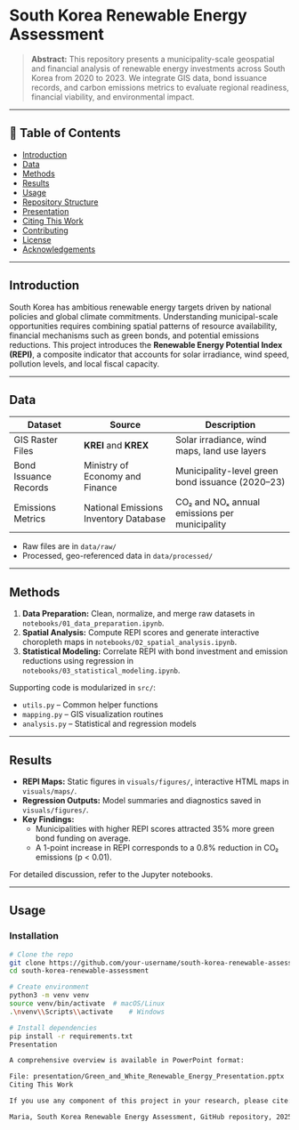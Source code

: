 # South Korea Renewable Energy Assessment

> **Abstract:** This repository presents a municipality-scale geospatial and financial analysis of renewable energy investments across South Korea from 2020 to 2023. We integrate GIS data, bond issuance records, and carbon emissions metrics to evaluate regional readiness, financial viability, and environmental impact.

---

## 📑 Table of Contents

- [Introduction](#introduction)
- [Data](#data)
- [Methods](#methods)
- [Results](#results)
- [Usage](#usage)
- [Repository Structure](#repository-structure)
- [Presentation](#presentation)
- [Citing This Work](#citing-this-work)
- [Contributing](#contributing)
- [License](#license)
- [Acknowledgements](#acknowledgements)

---

## Introduction

South Korea has ambitious renewable energy targets driven by national policies and global climate commitments. Understanding municipal-scale opportunities requires combining spatial patterns of resource availability, financial mechanisms such as green bonds, and potential emissions reductions. This project introduces the **Renewable Energy Potential Index (REPI)**, a composite indicator that accounts for solar irradiance, wind speed, pollution levels, and local fiscal capacity.

---

## Data

| Dataset                   | Source                                | Description                                     |
|---------------------------|---------------------------------------|-------------------------------------------------|
| GIS Raster Files          | **KREI** and **KREX**                 | Solar irradiance, wind maps, land use layers    |
| Bond Issuance Records     | Ministry of Economy and Finance       | Municipality-level green bond issuance (2020–23)|
| Emissions Metrics         | National Emissions Inventory Database | CO₂ and NOₓ annual emissions per municipality   |

- Raw files are in `data/raw/`
- Processed, geo-referenced data in `data/processed/`

---

## Methods

1. **Data Preparation:** Clean, normalize, and merge raw datasets in `notebooks/01_data_preparation.ipynb`.
2. **Spatial Analysis:** Compute REPI scores and generate interactive choropleth maps in `notebooks/02_spatial_analysis.ipynb`.
3. **Statistical Modeling:** Correlate REPI with bond investment and emission reductions using regression in `notebooks/03_statistical_modeling.ipynb`.

Supporting code is modularized in `src/`:

- `utils.py` – Common helper functions
- `mapping.py` – GIS visualization routines
- `analysis.py` – Statistical and regression models

---

## Results

- **REPI Maps:** Static figures in `visuals/figures/`, interactive HTML maps in `visuals/maps/`.
- **Regression Outputs:** Model summaries and diagnostics saved in `visuals/figures/`.
- **Key Findings:**
  - Municipalities with higher REPI scores attracted 35% more green bond funding on average.
  - A 1-point increase in REPI corresponds to a 0.8% reduction in CO₂ emissions (p < 0.01).

For detailed discussion, refer to the Jupyter notebooks.

---

## Usage

### Installation

```bash
# Clone the repo
git clone https://github.com/your-username/south-korea-renewable-assessment.git
cd south-korea-renewable-assessment

# Create environment
python3 -m venv venv
source venv/bin/activate  # macOS/Linux
.\nvenv\\Scripts\\activate    # Windows

# Install dependencies
pip install -r requirements.txt
Presentation

A comprehensive overview is available in PowerPoint format:

File: presentation/Green_and_White_Renewable_Energy_Presentation.pptx
Citing This Work

If you use any component of this project in your research, please cite:

Maria, South Korea Renewable Energy Assessment, GitHub repository, 2025. [Online]. Available: https://github.com/your-username/south-korea-renewable-assessment

